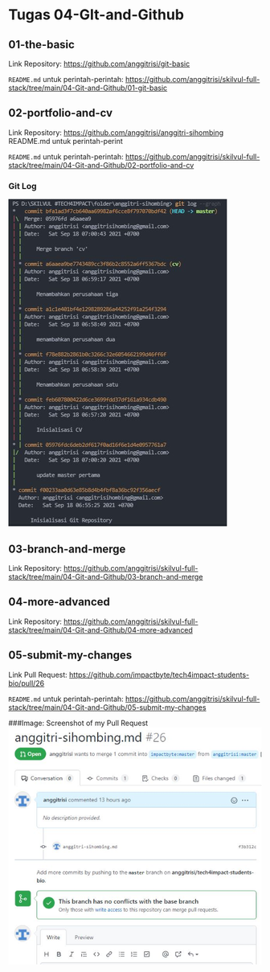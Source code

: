 # Tugas 04-GIt-and-Github

## 01-the-basic
Link Repository: https://github.com/anggitrisi/git-basic

`README.md` untuk perintah-perintah: https://github.com/anggitrisi/skilvul-full-stack/tree/main/04-Git-and-Github/01-git-basic 

## 02-portfolio-and-cv
Link Repository: https://github.com/anggitrisi/anggitri-sihombing
README.md untuk perintah-perint

`README.md` untuk perintah-perintah: https://github.com/anggitrisi/skilvul-full-stack/tree/main/04-Git-and-Github/02-portfolio-and-cv

### Git Log
![02 graph screenshot](./02-graph.png)

## 03-branch-and-merge
Link Repository: https://github.com/anggitrisi/skilvul-full-stack/tree/main/04-Git-and-Github/03-branch-and-merge



## 04-more-advanced
Link Repository: https://github.com/anggitrisi/skilvul-full-stack/tree/main/04-Git-and-Github/04-more-advanced



## 05-submit-my-changes
Link Pull Request: https://github.com/impactbyte/tech4impact-students-bio/pull/26

`README.md` untuk perintah-perintah: https://github.com/anggitrisi/skilvul-full-stack/tree/main/04-Git-and-Github/05-submit-my-changes

###Image: Screenshot of my Pull Request
![05 submit my changes](./05-submit-my-changes.JPG)